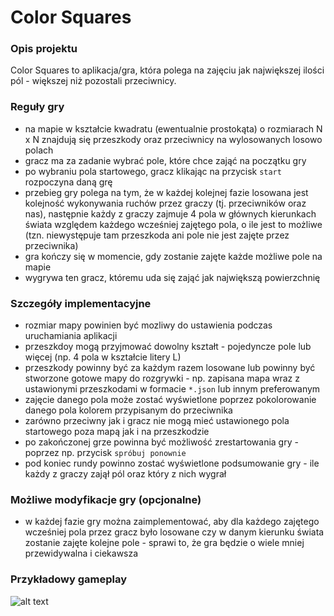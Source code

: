 Color Squares
=====

### Opis projektu

Color Squares to aplikacja/gra, która polega na zajęciu jak największej ilości pól - większej niż pozostali przeciwnicy.


### Reguły gry
* na mapie w kształcie kwadratu (ewentualnie prostokąta) o rozmiarach N x N znajdują się przeszkody oraz przeciwnicy na
wylosowanych losowo polach
* gracz ma za zadanie wybrać pole, które chce zająć na początku gry
* po wybraniu pola startowego, gracz klikając na przycisk `start` rozpoczyna daną grę
* przebieg gry polega na tym, że w każdej kolejnej fazie losowana jest kolejność wykonywania ruchów przez graczy (tj.
przeciwników oraz nas), następnie każdy z graczy zajmuje 4 pola w głównych kierunkach świata względem każdego wcześniej 
zajętego pola, o ile jest to możliwe (tzn. niewystępuje tam przeszkoda ani pole nie jest zajęte przez przeciwnika)
* gra kończy się w momencie, gdy zostanie zajęte każde możliwe pole na mapie
* wygrywa ten gracz, któremu uda się zająć jak największą powierzchnię


### Szczegóły implementacyjne
* rozmiar mapy powinien być mozliwy do ustawienia podczas uruchamiania aplikacji
* przeszkdoy mogą przyjmować dowolny kształt - pojedyncze pole lub więcej (np. 4 pola w kształcie litery L)
* przeszkody powinny być za każdym razem losowane lub powinny być stworzone gotowe mapy do rozgrywki - np. zapisana mapa
wraz z ustawionymi przeszkodami w formacie `*.json` lub innym preferowanym
* zajęcie danego pola może zostać wyświetlone poprzez pokolorowanie danego pola kolorem przypisanym do przeciwnika
* zarówno przeciwny jak i gracz nie mogą mieć ustawionego pola startowego poza mapą jak i na przeszkodzie
* po zakończonej grze powinna być możliwość zrestartowania gry - poprzez np. przycisk `spróbuj ponownie`
* pod koniec rundy powinno zostać wyświetlone podsumowanie gry - ile każdy z graczy zajął pól oraz który z nich wygrał


### Możliwe modyfikacje gry (opcjonalne)
* w każdej fazie gry można zaimplementować, aby dla każdego zajętego wcześniej pola przez gracz było losowane czy w danym
kierunku świata zostanie zajęte kolejne pole - sprawi to, że gra będzie o wiele mniej przewidywalna i ciekawsza


### Przykładowy gameplay

![alt text](https://agh.mzlnk.pl/po/colorsquares/assets/pictures/example-gameplay.gif)